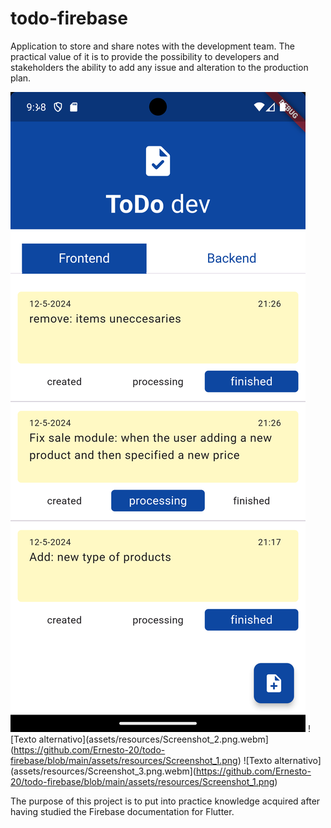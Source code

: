 # todo-firebase
Application to store and share notes with the development team. The practical value of it is to provide the possibility to developers and stakeholders the ability to add any issue and alteration to the production plan.

![Texto alternativo](https://github.com/Ernesto-20/todo-firebase/blob/main/assets/resources/Screenshot_1.png)
![Texto alternativo](assets/resources/Screenshot_2.png.webm](https://github.com/Ernesto-20/todo-firebase/blob/main/assets/resources/Screenshot_1.png)
![Texto alternativo](assets/resources/Screenshot_3.png.webm](https://github.com/Ernesto-20/todo-firebase/blob/main/assets/resources/Screenshot_1.png)

The purpose of this project is to put into practice knowledge acquired after having studied the Firebase documentation for Flutter.
